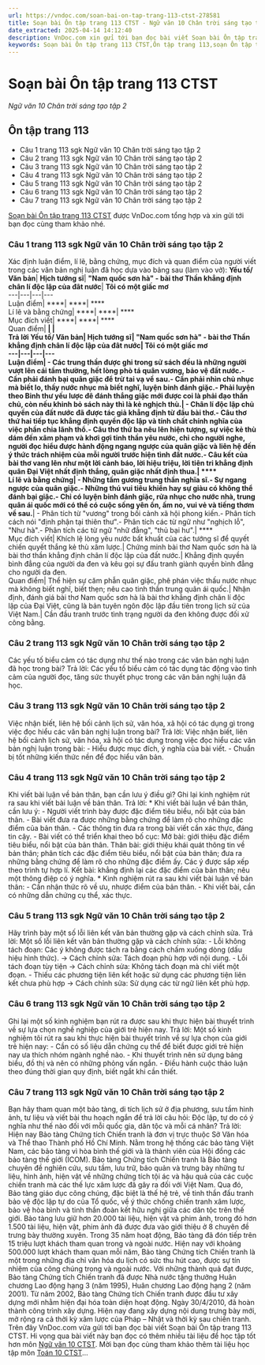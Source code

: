 ```yaml
---
url: https://vndoc.com/soan-bai-on-tap-trang-113-ctst-278581
title: Soạn bài Ôn tập trang 113 CTST - Ngữ văn 10 Chân trời sáng tạo tập 2 - VnDoc.com
date_extracted: 2025-04-14 14:12:40
description: VnDoc.com xin gửi tới bạn đọc bài viết Soạn bài Ôn tập trang 113 CTST. Mời bạn đọc cùng tham khảo chi tiết nội dung soạn Ngữ văn 10 Chân trời sáng tạo tập 2 dưới đây nhé.
keywords: Soạn bài Ôn tập trang 113 CTST,Ôn tập trang 113,soạn Ôn tập trang 113,soạn văn Ôn tập trang 113,soạn văn 10,ngữ văn 10,văn 10,Ngữ văn 10 Chân trời sáng tạo tập 2,Ngữ văn lớp 10 Chân trời sáng tạo tập 2,Ngữ văn 10 sách Chân trời sáng tạo tập 2,ngữ văn 10 chân trời sáng tạo,ngữ văn 10 tập 2 chân trời sáng tạo
---
```


# Soạn bài Ôn tập trang 113 CTST
 _Ngữ văn 10 Chân trời sáng tạo tập 2_
## Ôn tập trang 113
  * Câu 1 trang 113 sgk Ngữ văn 10 Chân trời sáng tạo tập 2
  * Câu 2 trang 113 sgk Ngữ văn 10 Chân trời sáng tạo tập 2
  * Câu 3 trang 113 sgk Ngữ văn 10 Chân trời sáng tạo tập 2
  * Câu 4 trang 113 sgk Ngữ văn 10 Chân trời sáng tạo tập 2
  * Câu 5 trang 113 sgk Ngữ văn 10 Chân trời sáng tạo tập 2
  * Câu 6 trang 113 sgk Ngữ văn 10 Chân trời sáng tạo tập 2
  * Câu 7 trang 113 sgk Ngữ văn 10 Chân trời sáng tạo tập 2

[Soạn bài Ôn tập trang 113 CTST](<https://vndoc.com/soan-bai-on-tap-trang-113-ctst-278581>) được VnDoc.com tổng hợp và xin gửi tới bạn đọc cùng tham khảo nhé.
### Câu 1 trang 113 sgk Ngữ văn 10 Chân trời sáng tạo tập 2
Xác định luận điểm, lí lẽ, bằng chứng, mục đích và quan điểm của người viết trong các văn bản nghị luận đã học dựa vào bảng sau \(làm vào vở\):
**Yếu tố/ Văn bản**| **Hịch tướng sĩ**| **"Nam quốc sơn hà" - bài thơ Thần khẳng định chân lí độc lập của đât nước**| **Tôi có một giấc mơ**  
---|---|---|---  
Luận điểm| ****| ****| ****  
Lí lẽ và bằng chứng| ****| ****| ****  
Mục đích viết| ****| ****| ****  
Quan điểm| ****| ****|   
Trả lời
**Yếu tố/ Văn bản**| **Hịch tướng sĩ**| **"Nam quốc sơn hà" - bài thơ Thần khẳng định chân lí độc lập của đât nước**| **Tôi có một giấc mơ**  
---|---|---|---  
Luận điểm| \- Các trung thần được ghi trong sử sách đều là những người vượt lên cái tầm thường, hết lòng phò tá quân vương, bảo vệ đất nước.\- Cần phải đánh bại quân giặc để trừ tai vạ về sau.\- Cần phải nhìn chủ nhục mà biết lo, thấy nước nhục mà biết nghĩ, luyện binh đánh giặc.\- Phải luyện theo Binh thư yếu lược đê đánh thắng giặc mới được coi là phải đạo thần chủ, còn nếu khinh bỏ sách này thì là kẻ nghịch thù.****|  \- Chân lí độc lập chủ quyền của đất nước đã được tác giả khẳng định từ đầu bài thơ.\- Câu thơ thứ hai tiếp tục khẳng định quyền độc lập và tính chất chính nghĩa của việc phần chia lãnh thổ.\- Câu thơ thứ ba nêu lên hiện tượng, sự việc kẻ thù dám đến xâm phạm và khơi gợi tinh thần yêu nước, chỉ cho người nghe, người đọc hiểu được hành động ngang ngược của quân giặc và liên hệ đến ý thức trách nhiệm của mỗi người trước hiện tình đất nước.\- Câu kết của bài thơ vang lên như một lời cảnh báo, lời hiệu triệu, lời tiên tri khẳng định quân Đại Việt nhất định thắng, quân giặc nhất định thua.| ****  
Lí lẽ và bằng chứng| \- Những tấm gương trung thần nghĩa sĩ.\- Sự ngang ngược của quân giặc.\- Những thú vui tiêu khiển hay sự giàu có không thể đánh bại giặc.\- Chỉ có luyện binh đánh giặc, rửa nhục cho nước nhà, trung quân ái quốc mới có thể có cuộc sống yên ổn, ấm no, vui vẻ và tiếng thơm về sau.****|  \- Phân tích từ "vương" trong bối cảnh xã hội phong kiến.\- Phân tích cách nói "định phận tại thiên thư".\- Phân tích các từ ngữ như "nghịch lỗ", "Như hà".\- Phân tích các từ ngữ "nhữ đẳng", "thủ bại hư".| ****  
Mục đích viết| Khích lệ lòng yêu nước bất khuất của các tướng sĩ để quyết chiến quyết thắng kẻ thù xâm lược.| Chứng minh bài thơ Nam quốc sơn hà là bài thơ thần khẳng định chân lí độc lập của đất nước.| Khẳng định quyền bình đẳng của người da đen và kêu gọi sự đấu tranh giành quyền bình đẳng cho người da đen.  
Quan điểm| Thể hiện sự căm phẫn quân giặc, phê phán việc thấu nước nhục mà không biết nghĩ, biết thẹn; nêu cao tinh thần trung quân ái quốc.| Nhận định, đánh giá bài thơ Nam quốc sơn hà là bài thơ khẳng định chân lí độc lập của Đại Việt, cũng là bản tuyên ngôn độc lập đầu tiên trong lịch sử của Việt Nam.| Cần đầu tranh trước tình trạng người da đen không được đối xử công bằng.  
### Câu 2 trang 113 sgk Ngữ văn 10 Chân trời sáng tạo tập 2
Các yếu tố biểu cảm có tác dụng như thế nào trong các văn bản nghị luận đã học trong bài?
Trả lời:
Các yếu tố biểu cảm có tác dụng tác động vào tình cảm của người đọc, tăng sức thuyết phục trong các văn bản nghị luận đã học.
### Câu 3 trang 113 sgk Ngữ văn 10 Chân trời sáng tạo tập 2
Việc nhận biết, liên hệ bối cảnh lịch sử, văn hóa, xã hội có tác dụng gì trong việc đọc hiểu các văn bản nghị luận trong bài?
Trả lời:
Việc nhận biết, liên hệ bối cảnh lịch sử, văn hóa, xã hội có tác dụng trong việc đọc hiểu các văn bản nghị luận trong bài:
\- Hiểu được mục đích, ý nghĩa của bài viết.
\- Chuẩn bị tốt những kiến thức nền để đọc hiểu văn bản.
### Câu 4 trang 113 sgk Ngữ văn 10 Chân trời sáng tạo tập 2
Khi viết bài luận về bản thân, bạn cần lưu ý điều gì? Ghi lại kinh nghiệm rút ra sau khi viết bài luận về bản thân.
Trả lời:
\* Khi viết bài luận về bản thân, cần lưu ý:
\- Người viết trình bày được đặc điểm tiêu biểu, nổi bật của bản thân.
\- Bài viết đưa ra được những bằng chứng để làm rõ cho những đặc điểm của bản thân.
\- Các thông tin đưa ra trong bài viết cần xác thực, đáng tin cậy.
\- Bài viết có thể triển khai theo bố cục:
Mở bài: giới thiệu đặc điểm tiêu biểu, nổi bật của bản thân.
Thân bài: giới thiệu khái quát thông tin về bản thân; phân tích các đặc điểm tiêu biểu, nổi bật của bản thân; đưa ra những bằng chứng để làm rõ cho những đặc điểm ấy. Các ý được sắp xếp theo trình tự hợp lí.
Kết bài: khẳng định lại các đặc điểm của bản thân; nêu một thông điệp có ý nghĩa.
\* Kinh nghiệm rút ra sau khi viết bài luận về bản thân:
\- Cần nhận thức rõ về ưu, nhược điểm của bản thân.
\- Khi viết bài, cần có những dẫn chứng cụ thể, xác thực.
### Câu 5 trang 113 sgk Ngữ văn 10 Chân trời sáng tạo tập 2
Hãy trình bày một số lỗi liên kết văn bản thường gặp và cách chỉnh sửa.
Trả lời:
Một số lỗi liên kết văn bản thường gặp và cách chỉnh sửa:
\- Lỗi không tách đoạn: Các ý không được tách ra bằng cách chấm xuống dòng \(dấu hiệu hình thức\).
→ Cách chỉnh sửa: Tách đoạn phù hợp với nội dung.
\- Lỗi tách đoạn tùy tiện
→ Cách chỉnh sửa: Không tách đoạn mà chỉ viết một đoạn.
\- Thiếu các phương tiện liên kết hoặc sử dụng các phương tiện liên kết chưa phù hợp
→ Cách chỉnh sửa: Sử dụng các từ ngữ liên kết phù hợp.
### Câu 6 trang 113 sgk Ngữ văn 10 Chân trời sáng tạo tập 2
Ghi lại một số kinh nghiệm bạn rút ra được sau khi thực hiện bài thuyết trình về sự lựa chọn nghề nghiệp của giới trẻ hiện nay.
Trả lời:
Một số kinh nghiệm tôi rút ra sau khi thực hiện bài thuyết trình về sự lựa chọn của giới trẻ hiện nay:
\- Cần có số liệu dẫn chứng cụ thể để biết được giới trẻ hiện nay ưa thích nhóm ngành nghề nào.
\- Khi thuyết trình nên sử dụng bảng biểu, đồ thị và nên có những phỏng vấn ngắn.
\- Điều hành cuộc thảo luận theo đúng thời gian quy định, biết ngắt khi cần thiết.
### Câu 7 trang 113 sgk Ngữ văn 10 Chân trời sáng tạo tập 2
Bạn hãy tham quan một bảo tàng, di tích lịch sử ở địa phương, sưu tầm hình ảnh, tư liệu và viết bài thu hoạch ngắn để trả lời câu hỏi: Độc lập, tự do có ý nghĩa như thế nào đối với mỗi quốc gia, dân tộc và mỗi cá nhân?
Trả lời:
Hiện nay Bảo tàng Chứng tích Chiến tranh là đơn vị trực thuộc Sở Văn hóa và Thể thao Thành phố Hồ Chí Minh. Nằm trong hệ thống các bảo tàng Việt Nam, các bảo tàng vì hòa bình thế giới và là thành viên của Hội đồng các bảo tàng thế giới \(ICOM\). Bảo tàng Chứng tích Chiến tranh là Bảo tàng chuyên đề nghiên cứu, sưu tầm, lưu trữ, bảo quản và trưng bày những tư liệu, hình ảnh, hiện vật về những chứng tích tội ác và hậu quả của các cuộc chiến tranh mà các thế lực xâm lược đã gây ra đối với Việt Nam. Qua đó, Bảo tàng giáo dục công chúng, đặc biệt là thế hệ trẻ, về tinh thần đấu tranh bảo vệ độc lập tự do của Tổ quốc, về ý thức chống chiến tranh xâm lược, bảo vệ hòa bình và tinh thần đoàn kết hữu nghị giữa các dân tộc trên thế giới.
Bảo tàng lưu giữ hơn 20.000 tài liệu, hiện vật và phim ảnh, trong đó hơn 1.500 tài liệu, hiện vật, phim ảnh đã được đưa vào giới thiệu ở 8 chuyên đề trưng bày thường xuyên. Trong 35 năm hoạt động, Bảo tàng đã đón tiếp trên 15 triệu lượt khách tham quan trong và ngoài nước. Hiện nay với khoảng 500.000 lượt khách tham quan mỗi năm, Bảo tàng Chứng tích Chiến tranh là một trong những địa chỉ văn hóa du lịch có sức thu hút cao, được sự tín nhiệm của công chúng trong và ngoài nước. Với những thành quả đạt được, Bảo tàng Chứng tích Chiến tranh đã được Nhà nước tặng thưởng Huân chương Lao động hạng 3 \(năm 1995\), Huân chương Lao động hạng 2 \(năm 2001\).
Từ năm 2002, Bảo tàng Chứng tích Chiến tranh được đầu tư xây dựng mới nhằm hiện đại hóa toàn diện hoạt động. Ngày 30/4/2010, đã hoàn thành công trình xây dựng. Hiện nay đang xây dựng nội dung trưng bày mới, mở rộng ra cả thời kỳ xâm lược của Pháp – Nhật và thời kỳ sau chiến tranh.
Trên đây VnDoc.com vừa gửi tới bạn đọc bài viết Soạn bài Ôn tập trang 113 CTST. Hi vọng qua bài viết này bạn đọc có thêm nhiều tài liệu để học tập tốt hơn môn [Ngữ văn 10 CTST](<https://vndoc.com/ngu-van-10-chan-troi-sang-tao-tap2>). Mời bạn đọc cùng tham khảo thêm tài liệu học tập môn [Toán 10 CTST](<https://vndoc.com/toan-10-chan-troi-sang-tao-tap2>)...
